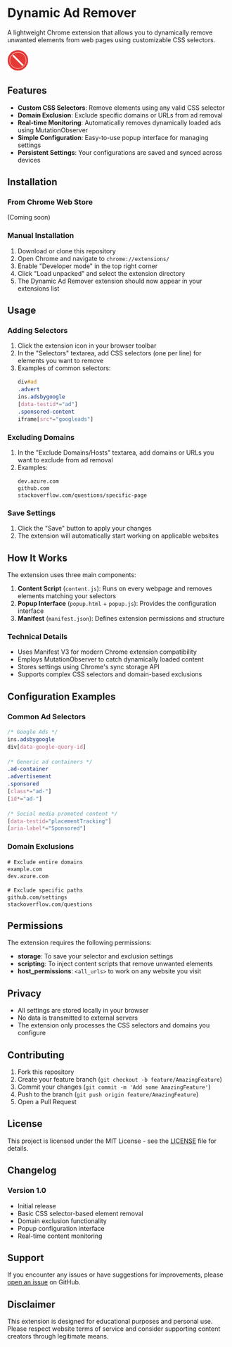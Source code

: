 # Dynamic Ad Remover

A lightweight Chrome extension that allows you to dynamically remove unwanted elements from web pages using customizable CSS selectors.

![Extension Icon](icon48.png)

## Features

- **Custom CSS Selectors**: Remove elements using any valid CSS selector
- **Domain Exclusion**: Exclude specific domains or URLs from ad removal
- **Real-time Monitoring**: Automatically removes dynamically loaded ads using MutationObserver
- **Simple Configuration**: Easy-to-use popup interface for managing settings
- **Persistent Settings**: Your configurations are saved and synced across devices

## Installation

### From Chrome Web Store
(Coming soon)

### Manual Installation
1. Download or clone this repository
2. Open Chrome and navigate to `chrome://extensions/`
3. Enable "Developer mode" in the top right corner
4. Click "Load unpacked" and select the extension directory
5. The Dynamic Ad Remover extension should now appear in your extensions list

## Usage

### Adding Selectors
1. Click the extension icon in your browser toolbar
2. In the "Selectors" textarea, add CSS selectors (one per line) for elements you want to remove
3. Examples of common selectors:
   ```css
   div#ad
   .advert
   ins.adsbygoogle
   [data-testid*="ad"]
   .sponsored-content
   iframe[src*="googleads"]
   ```

### Excluding Domains
1. In the "Exclude Domains/Hosts" textarea, add domains or URLs you want to exclude from ad removal
2. Examples:
   ```
   dev.azure.com
   github.com
   stackoverflow.com/questions/specific-page
   ```

### Save Settings
1. Click the "Save" button to apply your changes
2. The extension will automatically start working on applicable websites

## How It Works

The extension uses three main components:

1. **Content Script** (`content.js`): Runs on every webpage and removes elements matching your selectors
2. **Popup Interface** (`popup.html` + `popup.js`): Provides the configuration interface
3. **Manifest** (`manifest.json`): Defines extension permissions and structure

### Technical Details

- Uses Manifest V3 for modern Chrome extension compatibility
- Employs MutationObserver to catch dynamically loaded content
- Stores settings using Chrome's sync storage API
- Supports complex CSS selectors and domain-based exclusions

## Configuration Examples

### Common Ad Selectors
```css
/* Google Ads */
ins.adsbygoogle
div[data-google-query-id]

/* Generic ad containers */
.ad-container
.advertisement
.sponsored
[class*="ad-"]
[id*="ad-"]

/* Social media promoted content */
[data-testid="placementTracking"]
[aria-label*="Sponsored"]
```

### Domain Exclusions
```
# Exclude entire domains
example.com
dev.azure.com

# Exclude specific paths
github.com/settings
stackoverflow.com/questions
```

## Permissions

The extension requires the following permissions:

- **storage**: To save your selector and exclusion settings
- **scripting**: To inject content scripts that remove unwanted elements
- **host_permissions**: `<all_urls>` to work on any website you visit

## Privacy

- All settings are stored locally in your browser
- No data is transmitted to external servers
- The extension only processes the CSS selectors and domains you configure

## Contributing

1. Fork this repository
2. Create your feature branch (`git checkout -b feature/AmazingFeature`)
3. Commit your changes (`git commit -m 'Add some AmazingFeature'`)
4. Push to the branch (`git push origin feature/AmazingFeature`)
5. Open a Pull Request

## License

This project is licensed under the MIT License - see the [LICENSE](LICENSE) file for details.

## Changelog

### Version 1.0
- Initial release
- Basic CSS selector-based element removal
- Domain exclusion functionality
- Popup configuration interface
- Real-time content monitoring

## Support

If you encounter any issues or have suggestions for improvements, please [open an issue](https://github.com/guberm/dynamic-ad-remover/issues) on GitHub.

## Disclaimer

This extension is designed for educational purposes and personal use. Please respect website terms of service and consider supporting content creators through legitimate means.
